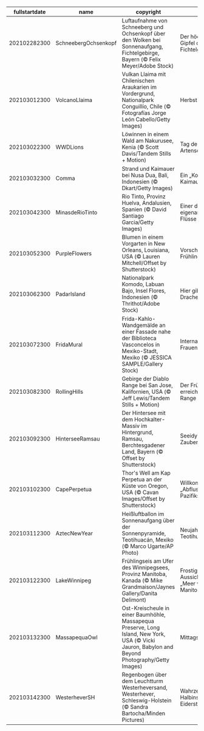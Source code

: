 |fullstartdate|name|copyright|title|image|
|--|--|--|--|--|
202102282300|SchneebergOchsenkopf|Luftaufnahme von Schneeberg und Ochsenkopf über den Wolken bei Sonnenaufgang, Fichtelgebirge, Bayern (© Felix Meyer/Adobe Stock)|Der höchste Gipfel des Fichtelgebirges|![](/de-DE/2021/03/202102282300SchneebergOchsenkopf.jpg)|
202103012300|VolcanoLlaima|Vulkan Llaima mit Chilenischen Araukarien im Vordergrund, Nationalpark Conguillío, Chile (© Fotografías Jorge León Cabello/Getty Images)|Herbst in Chile|![](/de-DE/2021/03/202103012300VolcanoLlaima.jpg)|
202103022300|WWDLions|Löwinnen in einem Wald am Nakurusee, Kenia (© Scott Davis/Tandem Stills + Motion)|Tag des Artenschutzes|![](/de-DE/2021/03/202103022300WWDLions.jpg)|
202103032300|Comma|Strand und Kaimauer bei Nusa Dua, Bali, Indonesien (© Dkart/Getty Images)|Ein „Komma“ als Kaimauer|![](/de-DE/2021/03/202103032300Comma.jpg)|
202103042300|MinasdeRioTinto|Rio Tinto, Provinz Huelva, Andalusien, Spanien (© David Santiago Garcia/Getty Images)|Einer der eigenartigsten Flüsse der Welt|![](/de-DE/2021/03/202103042300MinasdeRioTinto.jpg)|
202103052300|PurpleFlowers|Blumen in einem Vorgarten in New Orleans, Louisiana, USA (© Lauren Mitchell/Offset by Shutterstock)|Vorschau auf den Frühling|![](/de-DE/2021/03/202103052300PurpleFlowers.jpg)|
202103062300|PadarIsland|Nationalpark Komodo, Labuan Bajo, Insel Flores, Indonesien (© Thrithot/Adobe Stock)|Hier gibt es Drachen!|![](/de-DE/2021/03/202103062300PadarIsland.jpg)|
202103072300|FridaMural|Frida-Kahlo-Wandgemälde an einer Fassade nahe der Biblioteca Vasconcelos in Mexiko-Stadt, Mexiko (© JESSICA SAMPLE/Gallery Stock)|Internationaler Frauentag|![](/de-DE/2021/03/202103072300FridaMural.jpg)|
202103082300|RollingHills|Gebirge der Diablo Range bei San Jose, Kalifornien, USA (© Jeff Lewis/Tandem Stills + Motion)|Der Frühling erreicht die Diablo Range|![](/de-DE/2021/03/202103082300RollingHills.jpg)|
202103092300|HinterseeRamsau|Der Hintersee mit dem Hochkalter-Massiv im Hintergrund, Ramsau, Berchtesgadener Land, Bayern (© Offset by Shutterstock)|Seeidylle am Zauberwald|![](/de-DE/2021/03/202103092300HinterseeRamsau.jpg)|
202103102300|CapePerpetua|Thor's Well am Kap Perpetua an der Küste von Oregon, USA (© Cavan Images/Offset by Shutterstock)|Willkommen am „Abflussrohr des Pazifiks“!|![](/de-DE/2021/03/202103102300CapePerpetua.jpg)|
202103112300|AztecNewYear|Heißluftballon im Sonnenaufgang über der Sonnenpyramide, Teotihuacán, Mexiko (© Marco Ugarte/AP Photo)|Neujahrsbeginn in Teotihuacán|![](/de-DE/2021/03/202103112300AztecNewYear.jpg)|
202103122300|LakeWinnipeg|Frühlingseis am Ufer des Winnipegsees, Provinz Manitoba, Kanada (© Mike Grandmaison/Jaynes Gallery/Danita Delimont)|Frostige Aussichten am „Meer von Manitoba“|![](/de-DE/2021/03/202103122300LakeWinnipeg.jpg)|
202103132300|MassapequaOwl|Ost-Kreischeule in einer Baumhöhle, Massapequa Preserve, Long Island, New York, USA (© Vicki Jauron, Babylon and Beyond Photography/Getty Images)|Mittagsschläfchen|![](/de-DE/2021/03/202103132300MassapequaOwl.jpg)|
202103142300|WesterheverSH|Regenbogen über dem Leuchtturm Westerheversand, Westerhever, Schleswig-Holstein (© Sandra Bartocha/Minden Pictures)|Wahrzeichen der Halbinsel Eiderstedt|![](/de-DE/2021/03/202103142300WesterheverSH.jpg)|
